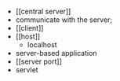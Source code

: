 - [[central server]]
- communicate with the server;
- [[client]]
- [[host]]
    - localhost
- server-based application
- [[server port]]
- servlet
